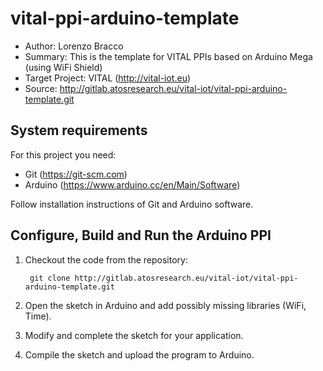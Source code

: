 # vital-ppi-arduino-template

* Author: Lorenzo Bracco
* Summary: This is the template for VITAL PPIs based on Arduino Mega (using WiFi Shield)
* Target Project: VITAL (<http://vital-iot.eu>)
* Source: <http://gitlab.atosresearch.eu/vital-iot/vital-ppi-arduino-template.git>

## System requirements

For this project you need:

* Git (<https://git-scm.com>)
* Arduino (<https://www.arduino.cc/en/Main/Software>)

Follow installation instructions of Git and Arduino software.

## Configure, Build and Run the Arduino PPI

1. Checkout the code from the repository:

        git clone http://gitlab.atosresearch.eu/vital-iot/vital-ppi-arduino-template.git

3. Open the sketch in Arduino and add possibly missing libraries (WiFi, Time).

4. Modify and complete the sketch for your application.
5. Compile the sketch and upload the program to Arduino.

